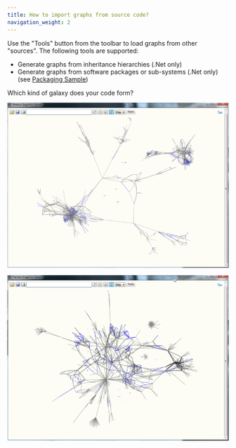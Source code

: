 ```yaml
---
title: How to import graphs from source code?
navigation_weight: 2
---
```


Use the "Tools" button from the toolbar to load graphs from other "sources".
The following tools are supported:

- Generate graphs from inheritance hierarchies (.Net only)
- Generate graphs from software packages or sub-systems (.Net only)
  (see [Packaging Sample](Viewer.Samples/Packaging.xaml))

Which kind of galaxy does your code form?

![](../Screenshots/Galaxy.1.png)

![](../Screenshots/Galaxy.2.png)


